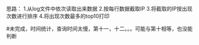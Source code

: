 思路：
1.从log文件中依次读取出来数据
2.按每行数据截取IP
3.将截取的IP按出现次数进行排序
4.将出现次数最多的top10打印


#未完成，时间统计，查询时间太慢，第十一，十二。。。可能与第十相等，也没能判断
